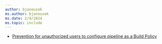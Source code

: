 ```yaml
---
author: bjanousek
ms.author: bjanousek
ms.date: 2/9/2024
ms.topic: include
---
```


- [Prevention for unauthorized users to configure pipeline as a Build Policy](#prevention-for-unauthorized-users-to-configure-pipeline-as-a-build-policy)
